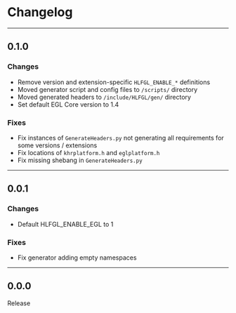 # Changelog

---

## 0.1.0

### Changes

* Remove version and extension-specific `HLFGL_ENABLE_*` definitions
* Moved generator script and config files to `/scripts/` directory
* Moved generated headers to `/include/HLFGL/gen/` directory
* Set default EGL Core version to 1.4

### Fixes

* Fix instances of `GenerateHeaders.py` not generating all requirements for some versions / extensions
* Fix locations of `khrplatform.h` and `eglplatform.h`
* Fix missing shebang in `GenerateHeaders.py`

---

## 0.0.1

### Changes

* Default HLFGL_ENABLE_EGL to 1

### Fixes

* Fix generator adding empty namespaces

---

## 0.0.0

Release